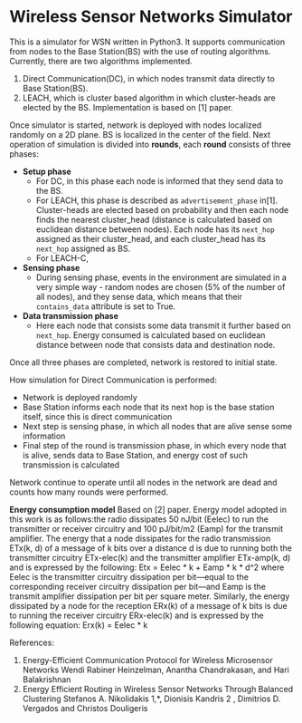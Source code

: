# Wireless Sensor Networks Simulator

This is a simulator for WSN written in Python3. It supports communication from nodes to the Base Station(BS) with the
use of routing algorithms. Currently, there are two algorithms implemented.

1. Direct Communication(DC), in which nodes transmit data directly to Base Station(BS).
2. LEACH, which is cluster based algorithm in which cluster-heads are elected by the BS. Implementation is based on [1]
   paper.

Once simulator is started, network is deployed with nodes localized randomly on a 2D plane. BS is localized in the
center of the field. Next operation of simulation is divided into **rounds**, each **round** consists of three phases:

- **Setup phase**
    - For DC, in this phase each node is informed that they send data to the BS.
    - For LEACH, this phase is described as `advertisement_phase` in[1]. Cluster-heads are elected based on probability
      and then each node finds the nearest cluster_head (distance is calculated based on euclidean distance between
      nodes). Each node has its `next_hop` assigned as their cluster_head, and each cluster_head has its `next_hop`
      assigned as BS.
    - For LEACH-C,
- **Sensing phase**
    - During sensing phase, events in the environment are simulated in a very simple way - random nodes are chosen (5%
      of the number of all nodes), and they sense data, which means that their `contains_data` attribute is set to True.
- **Data transmission phase**
    - Here each node that consists some data transmit it further based on `next_hop`. Energy consumed is calculated
      based on euclidean distance between node that consists data and destination node.

Once all three phases are completed, network is restored to initial state.

How simulation for Direct Communication is performed:

- Network is deployed randomly
- Base Station informs each node that its next hop is the base station itself, since this is direct communication
- Next step is sensing phase, in which all nodes that are alive sense some information
- Final step of the round is transmission phase, in which every node that is alive, sends data to Base Station, and
  energy cost of such transmission is calculated

Network continue to operate until all nodes in the network are dead and counts how many rounds were performed.

**Energy consumption model**
Based on [2] paper. Energy model adopted in this work is as follows:the radio dissipates 50 nJ/bit (Eelec) to run the
transmitter or receiver circuitry and 100 pJ/bit/m2 (Eamp) for the transmit amplifier. The energy that a node dissipates
for the radio transmission ETx(k, d) of a message of k bits over a distance d is due to running both the transmitter
circuitry ETx-elec(k) and the transmitter amplifier ETx-amp(k, d) and is expressed by the following:
Etx = Eelec * k + Eamp * k * d^2 where Eelec is the transmitter circuitry dissipation per bit—equal to the corresponding
receiver circuitry dissipation per bit—and Eamp is the transmit amplifier dissipation per bit per square meter.
Similarly, the energy dissipated by a node for the reception ERx(k) of a message of k bits is due to running the
receiver circuitry ERx-elec(k) and is expressed by the following equation:
Erx(k) = Eelec * k

References:

1. Energy-Efficient Communication Protocol for Wireless Microsensor Networks Wendi Rabiner Heinzelman, Anantha
   Chandrakasan, and Hari Balakrishnan
2. Energy Efficient Routing in Wireless Sensor Networks Through Balanced Clustering Stefanos A. Nikolidakis 1,*,
   Dionisis Kandris 2 , Dimitrios D. Vergados and Christos Douligeris